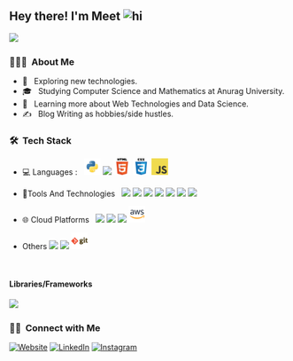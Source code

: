 
## Hey there! I'm Meet  <img src="https://user-images.githubusercontent.com/1303154/88677602-1635ba80-d120-11ea-84d8-d263ba5fc3c0.gif" width="28px" alt="hi">

![](https://komarev.com/ghpvc/?username=mv1249)

<h3> 👨🏻‍💻 &nbsp;About Me </h3>

- 🤔 &nbsp; Exploring new technologies.
- 🎓 &nbsp; Studying Computer Science and Mathematics at Anurag University.
- 🌱 &nbsp; Learning more about Web Technologies and Data Science.
- ✍️ &nbsp; Blog Writing as hobbies/side hustles.

<h3> 🛠 &nbsp;Tech Stack</h3>


- 💻 Languages : &nbsp;
   <code><img height="30" src="https://raw.githubusercontent.com/github/explore/80688e429a7d4ef2fca1e82350fe8e3517d3494d/topics/python/python.png"></code>
  <code><img height="30" src="https://cdn.iconscout.com/icon/free/png-512/c-programming-569564.png"></code>
  <code><img height="30" src="https://raw.githubusercontent.com/github/explore/80688e429a7d4ef2fca1e82350fe8e3517d3494d/topics/html/html.png"></code>
  <code><img height="30" src="https://raw.githubusercontent.com/github/explore/80688e429a7d4ef2fca1e82350fe8e3517d3494d/topics/css/css.png"></code>
  <code><img height="30" src="https://raw.githubusercontent.com/github/explore/80688e429a7d4ef2fca1e82350fe8e3517d3494d/topics/javascript/javascript.png"></code>
 
- 🔧Tools And Technologies &nbsp;
    <code><img height="30" src="https://upload.wikimedia.org/wikipedia/commons/thumb/0/05/Scikit_learn_logo_small.svg/1280px-Scikit_learn_logo_small.svg.png"></code>
  <code><img height="30" src="https://numpy.org/images/logos/numpy.svg"></code>
  <code><img height="30" src="https://upload.wikimedia.org/wikipedia/commons/thumb/2/22/Pandas_mark.svg/1200px-Pandas_mark.svg.png"></code>
  <code><img height="30" src="https://upload.wikimedia.org/wikipedia/commons/thumb/8/84/Matplotlib_icon.svg/1200px-Matplotlib_icon.svg.png"></code>
  <code><img height="30" src="https://upload.wikimedia.org/wikipedia/commons/thumb/2/2d/Tensorflow_logo.svg/1200px-Tensorflow_logo.svg.png"></code>
  <code><img height="30" src="https://icon2.cleanpng.com/20180802/iwp/kisspng-flask-by-example-python-web-framework-bottle-lico-softwares-websites-press-services-product-5b634c8e416770.5741331515332343182679.jpg"></code>
  <code><img height="30" src="https://icon-library.com/images/django-icon/django-icon-0.jpg"></code>

- 🌐  Cloud Platforms &nbsp;
  <code><img height="30" src="https://colab.research.google.com/img/colab_favicon_256px.png"></code>
  <code><img height="30" src="https://image.flaticon.com/icons/png/512/873/873120.png"></code>
  <code><img height="30" src="https://avatars2.githubusercontent.com/u/2810941?v=3&s=96"></code>
  <code><img height="30" src="https://raw.githubusercontent.com/github/explore/80688e429a7d4ef2fca1e82350fe8e3517d3494d/topics/aws/aws.png"></code>
 
 
 
- Others 
<code><img height="30" src="https://upload.wikimedia.org/wikipedia/commons/thumb/9/9a/Visual_Studio_Code_1.35_icon.svg/1024px-Visual_Studio_Code_1.35_icon.svg.png"></code>
<code><img height="30" src="https://www.psych.mcgill.ca/labs/mogillab/anaconda2/pkgs/anaconda-navigator-1.4.3-py27_0/lib/python2.7/site-packages/anaconda_navigator/static/images/anaconda-icon-1024x1024.png"></code>
<code><img height="30" src="https://raw.githubusercontent.com/github/explore/80688e429a7d4ef2fca1e82350fe8e3517d3494d/topics/git/git.png"></code>


<br/>








#### Libraries/Frameworks




<a href="https://github.com/mv1249">
  <img height="180em" src="https://github-readme-stats.vercel.app/api/top-langs/?username=mv1249&theme=buefy&layout=compact" />
</a>

<br/>

<h3> 🤝🏻 &nbsp;Connect with Me </h3>

<p>
  <a href="https://meetvportfolio.herokuapp.com/"><img alt="Website" src="https://img.shields.io/badge/Website?style=flat-square&logo=google-chrome"></a>
  <a href="https://www.linkedin.com/in/meet-vardoriya-9aab711a3/"><img alt="LinkedIn" src="https://img.shields.io/badge/LinkedIn-%20Meet%20Vaddoriya-blue?style=flat-square&logo=linkedin"></a>
  <a href="https://www.instagram.com/mv_1249/"><img alt="Instagram" src="https://img.shields.io/badge/Instagram-mv1249-blue?style=flat-square&logo=instagram"></a>
  
</p>

